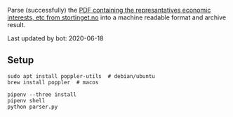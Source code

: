 Parse (successfully) the [PDF containing the represantatives economic interests, etc from stortinget.no](https://www.stortinget.no/no/Stortinget-og-demokratiet/Representantene/Okonomiske-interesser/) into a machine readable format and archive result.

Last updated by bot: 2020-06-18

## Setup
    sudo apt install poppler-utils  # debian/ubuntu
    brew install poppler  # macos

    pipenv --three install
    pipenv shell
    python parser.py
